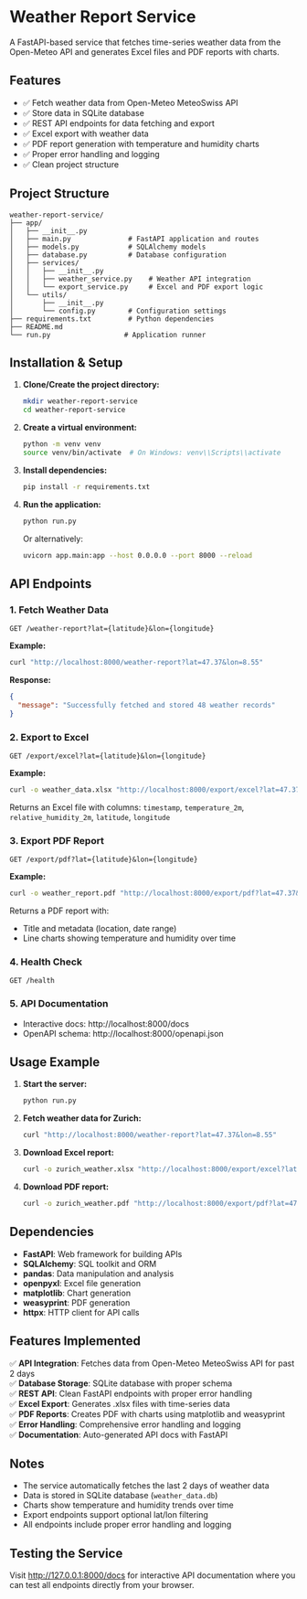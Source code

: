 # Weather Report Service

A FastAPI-based service that fetches time-series weather data from the Open-Meteo API and generates Excel files and PDF reports with charts.

## Features

- ✅ Fetch weather data from Open-Meteo MeteoSwiss API
- ✅ Store data in SQLite database
- ✅ REST API endpoints for data fetching and export
- ✅ Excel export with weather data
- ✅ PDF report generation with temperature and humidity charts
- ✅ Proper error handling and logging
- ✅ Clean project structure

## Project Structure

```
weather-report-service/
├── app/
│   ├── __init__.py
│   ├── main.py              # FastAPI application and routes
│   ├── models.py            # SQLAlchemy models
│   ├── database.py          # Database configuration
│   ├── services/
│   │   ├── __init__.py
│   │   ├── weather_service.py    # Weather API integration
│   │   └── export_service.py     # Excel and PDF export logic
│   └── utils/
│       ├── __init__.py
│       └── config.py        # Configuration settings
├── requirements.txt         # Python dependencies
├── README.md
└── run.py                  # Application runner
```

## Installation & Setup

1. **Clone/Create the project directory:**
   ```bash
   mkdir weather-report-service
   cd weather-report-service
   ```

2. **Create a virtual environment:**
   ```bash
   python -m venv venv
   source venv/bin/activate  # On Windows: venv\\Scripts\\activate
   ```

3. **Install dependencies:**
   ```bash
   pip install -r requirements.txt
   ```

4. **Run the application:**
   ```bash
   python run.py
   ```

   Or alternatively:
   ```bash
   uvicorn app.main:app --host 0.0.0.0 --port 8000 --reload
   ```

## API Endpoints

### 1. Fetch Weather Data
```http
GET /weather-report?lat={latitude}&lon={longitude}
```

**Example:**
```bash
curl "http://localhost:8000/weather-report?lat=47.37&lon=8.55"
```

**Response:**
```json
{
  "message": "Successfully fetched and stored 48 weather records"
}
```

### 2. Export to Excel
```http
GET /export/excel?lat={latitude}&lon={longitude}
```

**Example:**
```bash
curl -o weather_data.xlsx "http://localhost:8000/export/excel?lat=47.37&lon=8.55"
```

Returns an Excel file with columns: `timestamp`, `temperature_2m`, `relative_humidity_2m`, `latitude`, `longitude`

### 3. Export PDF Report
```http
GET /export/pdf?lat={latitude}&lon={longitude}
```

**Example:**
```bash
curl -o weather_report.pdf "http://localhost:8000/export/pdf?lat=47.37&lon=8.55"
```

Returns a PDF report with:
- Title and metadata (location, date range)
- Line charts showing temperature and humidity over time

### 4. Health Check
```http
GET /health
```

### 5. API Documentation
- Interactive docs: http://localhost:8000/docs
- OpenAPI schema: http://localhost:8000/openapi.json

## Usage Example

1. **Start the server:**
   ```bash
   python run.py
   ```

2. **Fetch weather data for Zurich:**
   ```bash
   curl "http://localhost:8000/weather-report?lat=47.37&lon=8.55"
   ```

3. **Download Excel report:**
   ```bash
   curl -o zurich_weather.xlsx "http://localhost:8000/export/excel?lat=47.37&lon=8.55"
   ```

4. **Download PDF report:**
   ```bash
   curl -o zurich_weather.pdf "http://localhost:8000/export/pdf?lat=47.37&lon=8.55"
   ```

## Dependencies

- **FastAPI**: Web framework for building APIs
- **SQLAlchemy**: SQL toolkit and ORM
- **pandas**: Data manipulation and analysis
- **openpyxl**: Excel file generation
- **matplotlib**: Chart generation
- **weasyprint**: PDF generation
- **httpx**: HTTP client for API calls

## Features Implemented

✅ **API Integration**: Fetches data from Open-Meteo MeteoSwiss API for past 2 days  
✅ **Database Storage**: SQLite database with proper schema  
✅ **REST API**: Clean FastAPI endpoints with proper error handling  
✅ **Excel Export**: Generates .xlsx files with time-series data  
✅ **PDF Reports**: Creates PDF with charts using matplotlib and weasyprint  
✅ **Error Handling**: Comprehensive error handling and logging  
✅ **Documentation**: Auto-generated API docs with FastAPI  

## Notes

- The service automatically fetches the last 2 days of weather data
- Data is stored in SQLite database (`weather_data.db`)
- Charts show temperature and humidity trends over time
- Export endpoints support optional lat/lon filtering
- All endpoints include proper error handling and logging

## Testing the Service

Visit http://127.0.0.1:8000/docs for interactive API documentation where you can test all endpoints directly from your browser.
